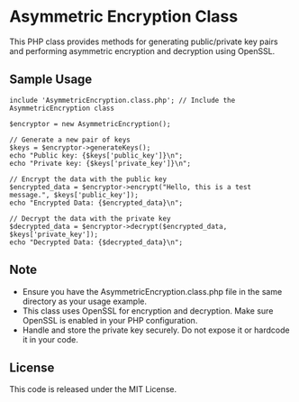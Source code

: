 # Asymmetric Encryption Class

This PHP class provides methods for generating public/private key pairs and performing asymmetric encryption and decryption using OpenSSL. 

## Sample Usage

```
include 'AsymmetricEncryption.class.php'; // Include the AsymmetricEncryption class

$encryptor = new AsymmetricEncryption();

// Generate a new pair of keys
$keys = $encryptor->generateKeys(); 
echo "Public key: {$keys['public_key']}\n";
echo "Private key: {$keys['private_key']}\n";

// Encrypt the data with the public key
$encrypted_data = $encryptor->encrypt("Hello, this is a test message.", $keys['public_key']); 
echo "Encrypted Data: {$encrypted_data}\n";

// Decrypt the data with the private key
$decrypted_data = $encryptor->decrypt($encrypted_data, $keys['private_key']);
echo "Decrypted Data: {$decrypted_data}\n";
```

## Note
* Ensure you have the AsymmetricEncryption.class.php file in the same directory as your usage example.
* This class uses OpenSSL for encryption and decryption. Make sure OpenSSL is enabled in your PHP configuration.
* Handle and store the private key securely. Do not expose it or hardcode it in your code.

## License
This code is released under the MIT License.
